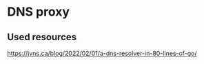 # DNS proxy

## Used resources

<https://jvns.ca/blog/2022/02/01/a-dns-resolver-in-80-lines-of-go/>
